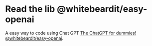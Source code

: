 # Read the lib @whitebeardit/easy-openai

A easy way to code using Chat GPT [The ChatGPT for dummies! @whitebeardit/easy-openai](https://github.com/whitebeardit/easy-openai "The best way to code using Chat GPT - Unofficial lib").


